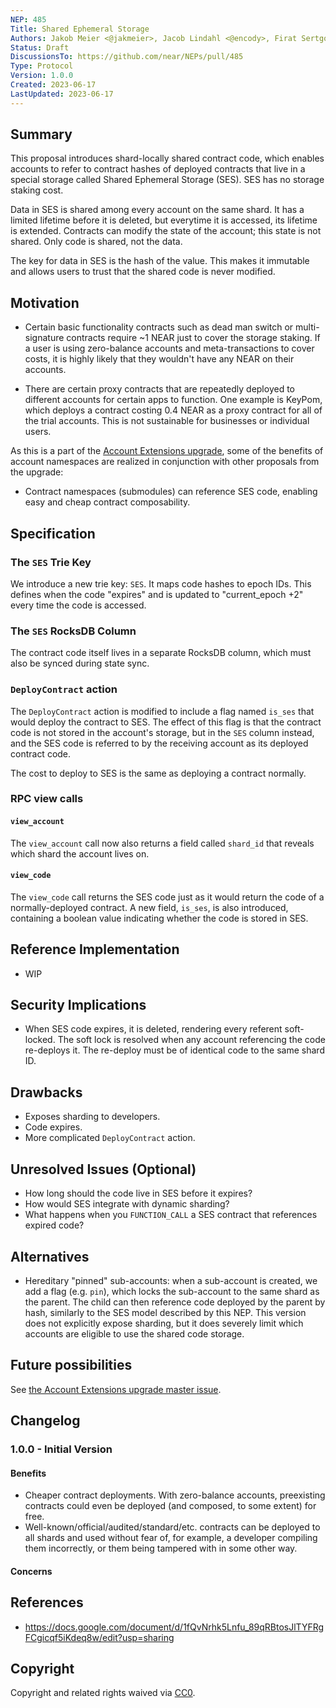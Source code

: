 ```yaml
---
NEP: 485
Title: Shared Ephemeral Storage
Authors: Jakob Meier <@jakmeier>, Jacob Lindahl <@encody>, Firat Sertgoz <@firatNEAR>
Status: Draft
DiscussionsTo: https://github.com/near/NEPs/pull/485
Type: Protocol
Version: 1.0.0
Created: 2023-06-17
LastUpdated: 2023-06-17
---
```


## Summary

This proposal introduces shard-locally shared contract code, which enables accounts to refer to contract hashes of deployed contracts that live in a special storage called Shared Ephemeral Storage (SES). SES has no storage staking cost.

Data in SES is shared among every account on the same shard. It has a limited lifetime before it is deleted, but everytime it is accessed, its lifetime is extended. Contracts can modify the state of the account; this state is not shared. Only code is shared, not the data.

The key for data in SES is the hash of the value. This makes it immutable and allows users to trust that the shared code is never modified.

## Motivation

- Certain basic functionality contracts such as dead man switch or multi-signature contracts require ~1 NEAR just to cover the storage staking. If a user is using zero-balance accounts and meta-transactions to cover costs, it is highly likely that they wouldn't have any NEAR on their accounts.

- There are certain proxy contracts that are repeatedly deployed to different accounts for certain apps to function. One example is KeyPom, which deploys a contract costing 0.4 NEAR as a proxy contract for all of the trial accounts. This is not sustainable for businesses or individual users.

As this is a part of the [Account Extensions upgrade](https://github.com/near/NEPs/issues/478), some of the benefits of account namespaces are realized in conjunction with other proposals from the upgrade:

- Contract namespaces (submodules) can reference SES code, enabling easy and cheap contract composability.

## Specification

### The `SES` Trie Key

We introduce a new trie key: `SES`. It maps code hashes to epoch IDs. This defines when the code "expires" and is updated to "current_epoch +2" every time the code is accessed.

### The `SES` RocksDB Column

The contract code itself lives in a separate RocksDB column, which must also be synced during state sync.

### `DeployContract` action

The `DeployContract` action is modified to include a flag named `is_ses` that would deploy the contract to SES. The effect of this flag is that the contract code is not stored in the account's storage, but in the `SES` column instead, and the SES code is referred to by the receiving account as its deployed contract code.

The cost to deploy to SES is the same as deploying a contract normally.

### RPC view calls

#### `view_account`

The `view_account` call now also returns a field called `shard_id` that reveals which shard the account lives on.

#### `view_code`

The `view_code` call returns the SES code just as it would return the code of a normally-deployed contract. A new field, `is_ses`, is also introduced, containing a boolean value indicating whether the code is stored in SES.

## Reference Implementation

- WIP

## Security Implications

- When SES code expires, it is deleted, rendering every referent soft-locked. The soft lock is resolved when any account referencing the code re-deploys it. The re-deploy must be of identical code to the same shard ID.

## Drawbacks

- Exposes sharding to developers.
- Code expires.
- More complicated `DeployContract` action.

## Unresolved Issues (Optional)

- How long should the code live in SES before it expires?
- How would SES integrate with dynamic sharding?
- What happens when you `FUNCTION_CALL` a SES contract that references expired code?

## Alternatives

- Hereditary "pinned" sub-accounts: when a sub-account is created, we add a flag (e.g. `pin`), which locks the sub-account to the same shard as the parent. The child can then reference code deployed by the parent by hash, similarly to the SES model described by this NEP. This version does not explicitly expose sharding, but it does severely limit which accounts are eligible to use the shared code storage.

## Future possibilities

See [the Account Extensions upgrade master issue](https://github.com/near/NEPs/issues/478).

## Changelog

### 1.0.0 - Initial Version

#### Benefits

- Cheaper contract deployments. With zero-balance accounts, preexisting contracts could even be deployed (and composed, to some extent) for free.
- Well-known/official/audited/standard/etc. contracts can be deployed to all shards and used without fear of, for example, a developer compiling them incorrectly, or them being tampered with in some other way.

#### Concerns

## References

- https://docs.google.com/document/d/1fQvNrhk5Lnfu_89qRBtosJlTYFRgFCgicqf5iKdeq8w/edit?usp=sharing

## Copyright

Copyright and related rights waived via [CC0](https://creativecommons.org/publicdomain/zero/1.0/).
